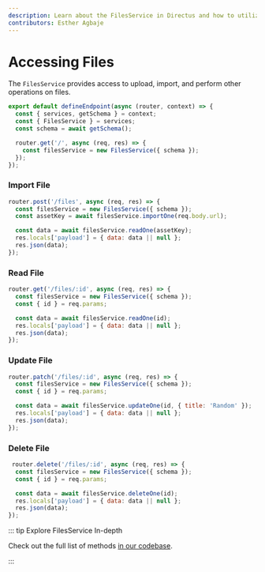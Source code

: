 ```yaml
---
description: Learn about the FilesService in Directus and how to utilize them when building extensions.
contributors: Esther Agbaje
---
```


# Accessing Files

The `FilesService` provides access to upload, import, and perform other operations on files.

```js
export default defineEndpoint(async (router, context) => {
  const { services, getSchema } = context;
  const { FilesService } = services;
  const schema = await getSchema();

  router.get('/', async (req, res) => {
    const filesService = new FilesService({ schema });
  });
});
```

### Import File

```js
router.post('/files', async (req, res) => {
  const filesService = new FilesService({ schema });
  const assetKey = await filesService.importOne(req.body.url);

  const data = await filesService.readOne(assetKey);
  res.locals['payload'] = { data: data || null };
  res.json(data);
});
```

### Read File

```js
router.get('/files/:id', async (req, res) => {
  const filesService = new FilesService({ schema });
  const { id } = req.params;

  const data = await filesService.readOne(id);
  res.locals['payload'] = { data: data || null };
  res.json(data);
});
```

### Update File

```js
router.patch('/files/:id', async (req, res) => {
  const filesService = new FilesService({ schema });
  const { id } = req.params;

  const data = await filesService.updateOne(id, { title: 'Random' });
  res.locals['payload'] = { data: data || null };
  res.json(data);
});
```

### Delete File

```js
 router.delete('/files/:id', async (req, res) => {
  const filesService = new FilesService({ schema });
  const { id } = req.params;

  const data = await filesService.deleteOne(id);
  res.locals['payload'] = { data: data || null };
  res.json(data);
});
```

::: tip Explore FilesService In-depth

Check out the full list of methods
[in our codebase](https://github.com/directus/directus/blob/main/api/src/services/files.ts).

:::
